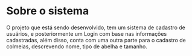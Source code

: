 <h1>Sobre o sistema</h1>
<p>O projeto que está sendo desenvolvido, tem um sistema de cadastro de usuários, e posteriormente um Login com base nas informações cadastradas, além disso, conta com uma outra parte para o cadastro de colmeias, descrevendo nome, tipo de abelha e tamanho.</p>

